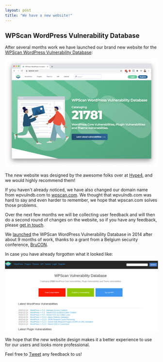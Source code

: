 ```yaml
---
layout: post
title: "We have a new website!"
---
```


## WPScan WordPress Vulnerability Database

After several months work we have launched our brand new website for the [WPScan WordPress Vulnerability Database](https://wpscan.com/):

![WPScan WordPress Vulnerability Database](/assets/posts/new-website/wpscan-vulnerability-database.png)

The new website was designed by the awesome folks over at [Hype4](https://hype4.com/), and we would highly recommend them!

If you haven't already noticed, we have also changed our domain name from wpvulndb.com to [wpscan.com](https://wpscan.com/). We thought that wpvulndb.com was hard to say and even harder to remember, we hope that wpscan.com solves those problems.

Over the next few months we will be collecting user feedback and will then do a second round of changes on the website, so if you have any feedback, please [get in touch](https://wpscan.com/contact).

We [launched](https://seclists.org/fulldisclosure/2014/Sep/111) the WPScan WordPress Vulnerability Database in 2014 after about 9 months of work, thanks to a grant from a Belgium security conference, [BruCON](https://www.brucon.org/).

In case you have already forgotten what it looked like:

![Old Site](/assets/posts/new-website/old.png)

We hope that the new website design makes it a better experience to use for our users and looks more professional.

Feel free to [Tweet](https://twitter.com/_wpscan_) any feedback to us!
